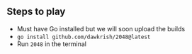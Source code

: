 
## Steps to play
* Must have Go installed but we will soon upload the builds
* `go install github.com/dawkrish/2048@latest`
* Run `2048` in the terminal


